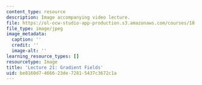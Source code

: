 ```yaml
---
content_type: resource
description: Image accompanying video lecture.
file: https://ol-ocw-studio-app-production.s3.amazonaws.com/courses/18-02-multivariable-calculus-fall-2007/be8160d7466623de72815437c3672c1a_21.jpg
file_type: image/jpeg
image_metadata:
  caption: ''
  credit: ''
  image-alt: ''
learning_resource_types: []
resourcetype: Image
title: 'Lecture 21: Gradient Fields'
uid: be8160d7-4666-23de-7281-5437c3672c1a
---
```

